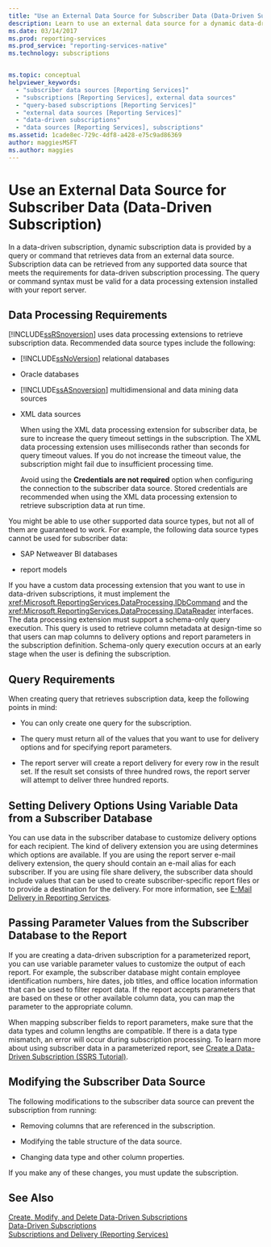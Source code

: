 ```yaml
---
title: "Use an External Data Source for Subscriber Data (Data-Driven Subscription) | Microsoft Docs"
description: Learn to use an external data source for a dynamic data-driven subscription. Understand data processing, querying, delivery options, and parameter passing.
ms.date: 03/14/2017
ms.prod: reporting-services
ms.prod_service: "reporting-services-native"
ms.technology: subscriptions


ms.topic: conceptual
helpviewer_keywords: 
  - "subscriber data sources [Reporting Services]"
  - "subscriptions [Reporting Services], external data sources"
  - "query-based subscriptions [Reporting Services]"
  - "external data sources [Reporting Services]"
  - "data-driven subscriptions"
  - "data sources [Reporting Services], subscriptions"
ms.assetid: 1cade8ec-729c-4df8-a428-e75c9ad86369
author: maggiesMSFT
ms.author: maggies
---
```

# Use an External Data Source for Subscriber Data (Data-Driven Subscription)
  In a data-driven subscription, dynamic subscription data is provided by a query or command that retrieves data from an external data source. Subscription data can be retrieved from any supported data source that meets the requirements for data-driven subscription processing. The query or command syntax must be valid for a data processing extension installed with your report server.  
  
## Data Processing Requirements  
 [!INCLUDE[ssRSnoversion](../../includes/ssrsnoversion-md.md)] uses data processing extensions to retrieve subscription data. Recommended data source types include the following:  
  
-   [!INCLUDE[ssNoVersion](../../includes/ssnoversion-md.md)] relational databases  
  
-   Oracle databases  
  
-   [!INCLUDE[ssASnoversion](../../includes/ssasnoversion-md.md)] multidimensional and data mining data sources  
  
-   XML data sources  
  
     When using the XML data processing extension for subscriber data, be sure to increase the query timeout settings in the subscription. The XML data processing extension uses milliseconds rather than seconds for query timeout values. If you do not increase the timeout value, the subscription might fail due to insufficient processing time.  
  
     Avoid using the **Credentials are not required** option when configuring the connection to the subscriber data source. Stored credentials are recommended when using the XML data processing extension to retrieve subscription data at run time.  
  
 You might be able to use other supported data source types, but not all of them are guaranteed to work. For example, the following data source types cannot be used for subscriber data:  
  
-   SAP Netweaver BI databases  
  
-   report models  
  
 If you have a custom data processing extension that you want to use in data-driven subscriptions, it must implement the <xref:Microsoft.ReportingServices.DataProcessing.IDbCommand> and the <xref:Microsoft.ReportingServices.DataProcessing.IDataReader> interfaces. The data processing extension must support a schema-only query execution. This query is used to retrieve column metadata at design-time so that users can map columns to delivery options and report parameters in the subscription definition. Schema-only query execution occurs at an early stage when the user is defining the subscription.  
  
## Query Requirements  
 When creating query that retrieves subscription data, keep the following points in mind:  
  
-   You can only create one query for the subscription.  
  
-   The query must return all of the values that you want to use for delivery options and for specifying report parameters.  
  
-   The report server will create a report delivery for every row in the result set. If the result set consists of three hundred rows, the report server will attempt to deliver three hundred reports.  
  
## Setting Delivery Options Using Variable Data from a Subscriber Database  
 You can use data in the subscriber database to customize delivery options for each recipient. The kind of delivery extension you are using determines which options are available. If you are using the report server e-mail delivery extension, the query should contain an e-mail alias for each subscriber. If you are using file share delivery, the subscriber data should include values that can be used to create subscriber-specific report files or to provide a destination for the delivery. For more information, see [E-Mail Delivery in Reporting Services](../../reporting-services/subscriptions/e-mail-delivery-in-reporting-services.md).  
  
## Passing Parameter Values from the Subscriber Database to the Report  
 If you are creating a data-driven subscription for a parameterized report, you can use variable parameter values to customize the output of each report. For example, the subscriber database might contain employee identification numbers, hire dates, job titles, and office location information that can be used to filter report data. If the report accepts parameters that are based on these or other available column data, you can map the parameter to the appropriate column.  
  
 When mapping subscriber fields to report parameters, make sure that the data types and column lengths are compatible. If there is a data type mismatch, an error will occur during subscription processing. To learn more about using subscriber data in a parameterized report, see [Create a Data-Driven Subscription &#40;SSRS Tutorial&#41;](../../reporting-services/create-a-data-driven-subscription-ssrs-tutorial.md).  
  
## Modifying the Subscriber Data Source  
 The following modifications to the subscriber data source can prevent the subscription from running:  
  
-   Removing columns that are referenced in the subscription.  
  
-   Modifying the table structure of the data source.  
  
-   Changing data type and other column properties.  
  
 If you make any of these changes, you must update the subscription.  
  
## See Also  
 [Create, Modify, and Delete Data-Driven Subscriptions](../../reporting-services/subscriptions/create-modify-and-delete-data-driven-subscriptions.md)   
 [Data-Driven Subscriptions](../../reporting-services/subscriptions/data-driven-subscriptions.md)   
 [Subscriptions and Delivery &#40;Reporting Services&#41;](../../reporting-services/subscriptions/subscriptions-and-delivery-reporting-services.md)  
  
  
